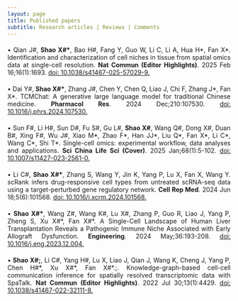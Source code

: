 ```yaml
---
layout: page
title: Published papers
subtitle: Research articles | Reviews | Comments
---
```


<div style="text-align: justify;margin-top: 20px">
&bull; Qian J#, <strong>Shao X#&#42;</strong>, Bao H#, Fang Y, Guo W, Li C, Li A, Hua H&#42;, Fan X&#42;. Identification and characterization of cell niches in tissue from spatial omics data at single-cell resolution. <strong>Nat Commun (Editor Highlights)</strong>. 2025 Feb 16;16(1):1693. <a href="doi: 10.1038/s41467-025-57029-9">doi: 10.1038/s41467-025-57029-9.</a>
</div>

<div style="text-align: justify;margin-top: 20px">
&bull; Dai Y#,  <strong>Shao X#&#42;</strong>, Zhang J#, Chen Y, Chen Q, Liao J, Chi F, Zhang J&#42;, Fan X&#42;. TCMChat: A generative large language model for traditional Chinese medicine. <strong>Pharmacol Res</strong>. 2024 Dec;210:107530. <a href="https://doi.org/10.1016/j.phrs.2024.107530">doi: 10.1016/j.phrs.2024.107530.</a>
</div>

<div style="text-align: justify;margin-top: 20px">
&bull; Sun F#, Li H#, Sun D#, Fu S#, Gu L#, <strong>Shao X#</strong>, Wang Q#, Dong X#, Duan B#, Xing F#, Wu J#, Xiao M&#42;, Zhao F&#42;, Han JJ&#42;, Liu Q&#42;, Fan X&#42;, Li C&#42;, Wang C&#42;, Shi T&#42;. Single-cell omics: experimental workflow, data analyses and applications. <strong>Sci China Life Sci (Cover)</strong>. 2025 Jan;68(1):5-102. <a href="https://doi.org/10.1007/s11427-023-2561-0">doi: 10.1007/s11427-023-2561-0.</a>
</div>

<div style="text-align: justify;margin-top: 20px">
&bull; Li C#, <strong>Shao X#&#42;</strong>, Zhang S, Wang Y, Jin K, Yang P, Lu X, Fan X, Wang Y. scRank infers drug-responsive cell types from untreated scRNA-seq data using a target-perturbed gene regulatory network. <strong>Cell Rep Med</strong>. 2024 Jun 18;5(6):101568. <a href="https://doi.org/10.1016/j.xcrm.2024.101568">doi: 10.1016/j.xcrm.2024.101568.</a>
</div>

<div style="text-align: justify;margin-top: 20px">
&bull; <strong>Shao X#&#42;</strong>, Wang Z#, Wang K#, Lu X#, Zhang P, Guo R, Liao J, Yang P, Zheng S, Xu X#&#42;, Fan X#&#42;. A Single-Cell Landscape of Human Liver Transplantation Reveals a Pathogenic Immune Niche Associated with Early Allograft Dysfunction. <strong>Engineering</strong>. 2024 May;36:193-208. <a href="https://doi.org/10.1016/j.eng.2023.12.004">doi: 10.1016/j.eng.2023.12.004.</a>
</div>

<div style="text-align: justify;margin-top: 20px">
&bull; <strong>Shao X#;</strong>, Li C#, Yang H#, Lu X, Liao J, Qian J, Wang K, Cheng J, Yang P, Chen H#&#42, Xu X#&#42, Fan X#&#42.;. Knowledge-graph-based cell-cell communication inference for spatially resolved transcriptomic data with SpaTalk. <strong>Nat Commun (Editor Highlights)</strong>. 2022 Jul 30;13(1):4429. <a href="https://doi.org/10.1038/s41467-022-32111-8">doi: 10.1038/s41467-022-32111-8.</a>
</div>





